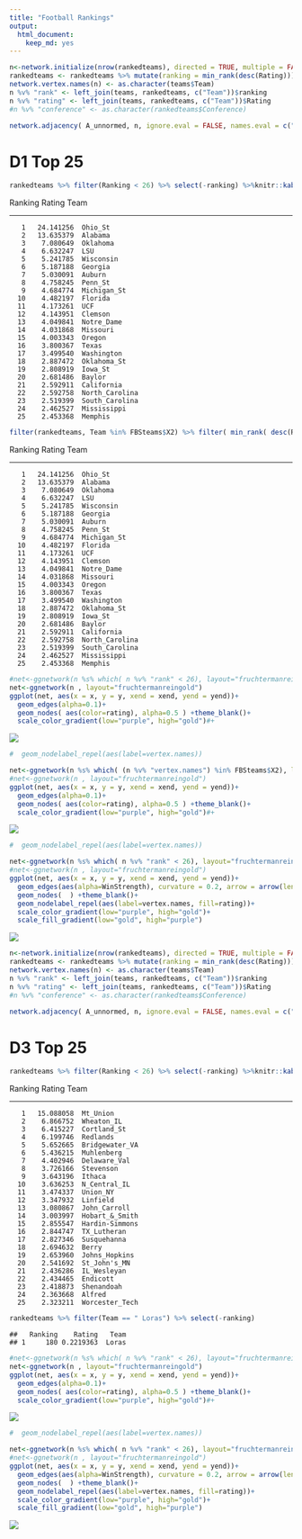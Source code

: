 ```yaml
---
title: "Football Rankings"
output: 
  html_document: 
    keep_md: yes
---
```








```r
n<-network.initialize(nrow(rankedteams), directed = TRUE, multiple = FALSE, loops = TRUE)
rankedteams <- rankedteams %>% mutate(ranking = min_rank(desc(Rating)))
network.vertex.names(n) <- as.character(teams$Team)
n %v% "rank" <- left_join(teams, rankedteams, c("Team"))$ranking
n %v% "rating" <- left_join(teams, rankedteams, c("Team"))$Rating
#n %v% "conference" <- as.character(rankedteams$Conference)

network.adjacency( A_unnormed, n, ignore.eval = FALSE, names.eval = c("WinStrength"))
```

# D1 Top 25 


```r
rankedteams %>% filter(Ranking < 26) %>% select(-ranking) %>%knitr::kable()
```



 Ranking      Rating  Team           
--------  ----------  ---------------
       1   24.141256  Ohio_St        
       2   13.635379  Alabama        
       3    7.080649  Oklahoma       
       4    6.632247  LSU            
       5    5.241785  Wisconsin      
       6    5.187188  Georgia        
       7    5.030091  Auburn         
       8    4.758245  Penn_St        
       9    4.684774  Michigan_St    
      10    4.482197  Florida        
      11    4.173261  UCF            
      12    4.143951  Clemson        
      13    4.049841  Notre_Dame     
      14    4.031868  Missouri       
      15    4.003343  Oregon         
      16    3.800367  Texas          
      17    3.499540  Washington     
      18    2.887472  Oklahoma_St    
      19    2.808919  Iowa_St        
      20    2.681486  Baylor         
      21    2.592911  California     
      22    2.592758  North_Carolina 
      23    2.519399  South_Carolina 
      24    2.462527  Mississippi    
      25    2.453368  Memphis        


```r
filter(rankedteams, Team %in% FBSteams$X2) %>% filter( min_rank( desc(Rating)) <26) %>% select(-ranking) %>% knitr::kable()
```



 Ranking      Rating  Team           
--------  ----------  ---------------
       1   24.141256  Ohio_St        
       2   13.635379  Alabama        
       3    7.080649  Oklahoma       
       4    6.632247  LSU            
       5    5.241785  Wisconsin      
       6    5.187188  Georgia        
       7    5.030091  Auburn         
       8    4.758245  Penn_St        
       9    4.684774  Michigan_St    
      10    4.482197  Florida        
      11    4.173261  UCF            
      12    4.143951  Clemson        
      13    4.049841  Notre_Dame     
      14    4.031868  Missouri       
      15    4.003343  Oregon         
      16    3.800367  Texas          
      17    3.499540  Washington     
      18    2.887472  Oklahoma_St    
      19    2.808919  Iowa_St        
      20    2.681486  Baylor         
      21    2.592911  California     
      22    2.592758  North_Carolina 
      23    2.519399  South_Carolina 
      24    2.462527  Mississippi    
      25    2.453368  Memphis        


```r
#net<-ggnetwork(n %s% which( n %v% "rank" < 26), layout="fruchtermanreingold")
net<-ggnetwork(n , layout="fruchtermanreingold")
ggplot(net, aes(x = x, y = y, xend = xend, yend = yend))+
  geom_edges(alpha=0.1)+
  geom_nodes( aes(color=rating), alpha=0.5 ) +theme_blank()+
  scale_color_gradient(low="purple", high="gold")#+
```

![](RankAndNetwork_files/figure-html/plotNetwork-1.png)<!-- -->

```r
#  geom_nodelabel_repel(aes(label=vertex.names))
```



```r
net<-ggnetwork(n %s% which( (n %v% "vertex.names") %in% FBSteams$X2), layout="fruchtermanreingold")
#net<-ggnetwork(n , layout="fruchtermanreingold")
ggplot(net, aes(x = x, y = y, xend = xend, yend = yend))+
  geom_edges(alpha=0.1)+
  geom_nodes( aes(color=rating), alpha=0.5 ) +theme_blank()+
  scale_color_gradient(low="purple", high="gold")#+
```

![](RankAndNetwork_files/figure-html/plotNetworkFBS-1.png)<!-- -->

```r
#  geom_nodelabel_repel(aes(label=vertex.names))
```



```r
net<-ggnetwork(n %s% which( n %v% "rank" < 26), layout="fruchtermanreingold")
#net<-ggnetwork(n , layout="fruchtermanreingold")
ggplot(net, aes(x = x, y = y, xend = xend, yend = yend))+
  geom_edges(aes(alpha=WinStrength), curvature = 0.2, arrow = arrow(length=unit(2, "points")))+
  geom_nodes(  ) +theme_blank()+
  geom_nodelabel_repel(aes(label=vertex.names, fill=rating))+
  scale_color_gradient(low="purple", high="gold")+
  scale_fill_gradient(low="gold", high="purple")
```

![](RankAndNetwork_files/figure-html/plottop25-1.png)<!-- -->






```r
n<-network.initialize(nrow(rankedteams), directed = TRUE, multiple = FALSE, loops = TRUE)
rankedteams <- rankedteams %>% mutate(ranking = min_rank(desc(Rating)))
network.vertex.names(n) <- as.character(teams$Team)
n %v% "rank" <- left_join(teams, rankedteams, c("Team"))$ranking
n %v% "rating" <- left_join(teams, rankedteams, c("Team"))$Rating
#n %v% "conference" <- as.character(rankedteams$Conference)

network.adjacency( A_unnormed, n, ignore.eval = FALSE, names.eval = c("WinStrength"))
```

# D3 Top 25 


```r
rankedteams %>% filter(Ranking < 26) %>% select(-ranking) %>%knitr::kable()
```



 Ranking      Rating  Team           
--------  ----------  ---------------
       1   15.088058  Mt_Union       
       2    6.866752  Wheaton_IL     
       3    6.415227  Cortland_St    
       4    6.199746  Redlands       
       5    5.652665  Bridgewater_VA 
       6    5.436215  Muhlenberg     
       7    4.402946  Delaware_Val   
       8    3.726166  Stevenson      
       9    3.643196  Ithaca         
      10    3.636253  N_Central_IL   
      11    3.474337  Union_NY       
      12    3.347932  Linfield       
      13    3.080867  John_Carroll   
      14    3.003997  Hobart_&_Smith 
      15    2.855547  Hardin-Simmons 
      16    2.844747  TX_Lutheran    
      17    2.827346  Susquehanna    
      18    2.694632  Berry          
      19    2.653960  Johns_Hopkins  
      20    2.541692  St_John's_MN   
      21    2.436286  IL_Wesleyan    
      22    2.434465  Endicott       
      23    2.418873  Shenandoah     
      24    2.363668  Alfred         
      25    2.323211  Worcester_Tech 

```r
rankedteams %>% filter(Team == " Loras") %>% select(-ranking)
```

```
##   Ranking    Rating   Team
## 1     180 0.2219363  Loras
```




```r
#net<-ggnetwork(n %s% which( n %v% "rank" < 26), layout="fruchtermanreingold")
net<-ggnetwork(n , layout="fruchtermanreingold")
ggplot(net, aes(x = x, y = y, xend = xend, yend = yend))+
  geom_edges(alpha=0.1)+
  geom_nodes( aes(color=rating), alpha=0.5 ) +theme_blank()+
  scale_color_gradient(low="purple", high="gold")#+
```

![](RankAndNetwork_files/figure-html/plotNetworkD3-1.png)<!-- -->

```r
#  geom_nodelabel_repel(aes(label=vertex.names))
```



```r
net<-ggnetwork(n %s% which( n %v% "rank" < 26), layout="fruchtermanreingold")
#net<-ggnetwork(n , layout="fruchtermanreingold")
ggplot(net, aes(x = x, y = y, xend = xend, yend = yend))+
  geom_edges(aes(alpha=WinStrength), curvature = 0.2, arrow = arrow(length=unit(2, "points")))+
  geom_nodes(  ) +theme_blank()+
  geom_nodelabel_repel(aes(label=vertex.names, fill=rating))+
  scale_color_gradient(low="purple", high="gold")+
  scale_fill_gradient(low="gold", high="purple")
```

![](RankAndNetwork_files/figure-html/plottop25D3-1.png)<!-- -->
